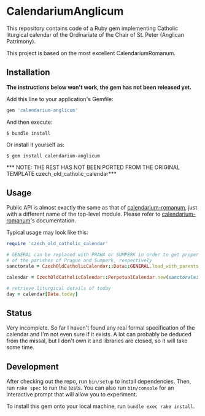 # CalendariumAnglicum

This repository contains code of a Ruby gem implementing Catholic liturgical calendar
of the Ordinariate of the Chair of St. Peter (Anglican Patrimony).

This project is based on the most excellent CalendariumRomanum.

## Installation

**The instructions below won't work, the gem has not been released yet.**

Add this line to your application's Gemfile:

```ruby
gem 'calendarium-anglicum'
```

And then execute:

    $ bundle install

Or install it yourself as:

    $ gem install calendarium-anglicum

*** NOTE: THE REST HAS NOT BEEN PORTED FROM THE ORIGINAL TEMPLATE czech_old_catholic_calendar***
## Usage

Public API is almost exactly the same as that of [calendarium-romanum][caro], just with a different
name of the top-level module. Please refer to [calendarium-romanum][caro]'s documentation.

Typical usage may look like this:

```ruby
require 'czech_old_catholic_calendar'

# GENERAL can be replaced with PRAHA or SUMPERK in order to get proper celebrations
# of the parishes of Prague and Sumperk, respectively
sanctorale = CzechOldCatholicCalendar::Data::GENERAL.load_with_parents

calendar = CzechOldCatholicCalendar::PerpetualCalendar.new(sanctorale: sanctorale)

# retrieve liturgical details of today
day = calendar[Date.today]
```

## Status

Very incomplete. So far I haven't found any real formal specification of the calendar
and I'm not even sure if it exists. A lot can probably be deduced from the missal,
but I don't own it and libraries are closed, so it will take some time.

## Development

After checking out the repo, run `bin/setup` to install dependencies. Then, run `rake spec` to run the tests. You can also run `bin/console` for an interactive prompt that will allow you to experiment.

To install this gem onto your local machine, run `bundle exec rake install`.

[starokatolici]: https://www.starokatolici.cz/
[caro]: https://github.com/igneus/calendarium-romanum
